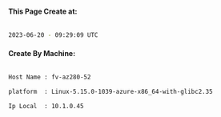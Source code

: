 
   
#### This Page Create at:

```bash

2023-06-20 - 09:29:09 UTC

```

#### Create By Machine:

```bash

Host Name : fv-az280-52

platform  : Linux-5.15.0-1039-azure-x86_64-with-glibc2.35

Ip Local  : 10.1.0.45

```

